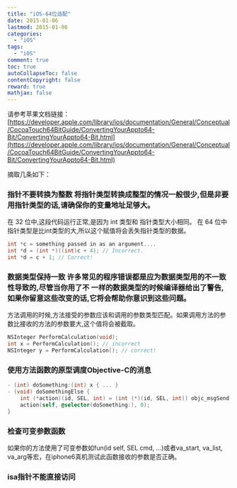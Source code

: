 ```yaml
---
title: "iOS-64位适配"
date: 2015-01-06
lastmod: 2015-01-06
categories:
  - "iOS"
tags:
  - "iOS"
comment: true
toc: true
autoCollapseToc: false
contentCopyright: false
reward: true
mathjax: false
---
```


请参考苹果文档链接：[https://developer.apple.com/library/ios/documentation/General/Conceptual/CocoaTouch64BitGuide/ConvertingYourAppto64-Bit/ConvertingYourAppto64-Bit.html](https://developer.apple.com/library/ios/documentation/General/Conceptual/CocoaTouch64BitGuide/ConvertingYourAppto64-Bit/ConvertingYourAppto64-Bit.html)

摘取几条如下：
### 指针不要转换为整数   将指针类型转换成整型的情况一般很少,但是非要用指针类型的话,请确保你的变量地址足够大。
   
   在 32 位中,这段代码运行正常,是因为 int 类型和 指针类型大小相同。 
   在 64 位中指针类型是比int类型的大,所以这个赋值将会丢失指针类型的数据。

```objective-c
int *c = something passed in as an argument.... 
int *d = (int *)((int)c + 4); // Incorrect.
int *d = c + 1; // Correct!

```

### 数据类型保持一致   许多常见的程序错误都是应为数据类型用的不一致性导致的,尽管当你用了不 一样的数据类型的时候编译器给出了警告,如果你留意这些改变的话,它将会帮助你意识到这些问题。
   方法调用的时候,方法接受的参数应该和调用的参数类型匹配。如果调用方法的参数比接收的方法的参数要大,这个值将会被截取。

```objective-c
NSInteger PerformCalculation(void);
int x = PerformCalculation(); // incorrect
NSInteger y = PerformCalculation(); // correct!
```

### 使用方法函数的原型调度Objective-C的消息
```objective-c
- (int) doSomething:(int) x { ... }
- (void) doSomethingElse {
    int (*action)(id, SEL, int) = (int (*)(id, SEL, int)) objc_msgSend;
    action(self, @selector(doSomething:), 0);
}

```

### 检查可变参数函数
如果你的方法使用了可变参数如fun(id self, SEL cmd, ...)或者va_start, va_list, va_arg等宏，在iphone6真机测试此函数接收的参数是否正确。

### isa指针不能直接访问